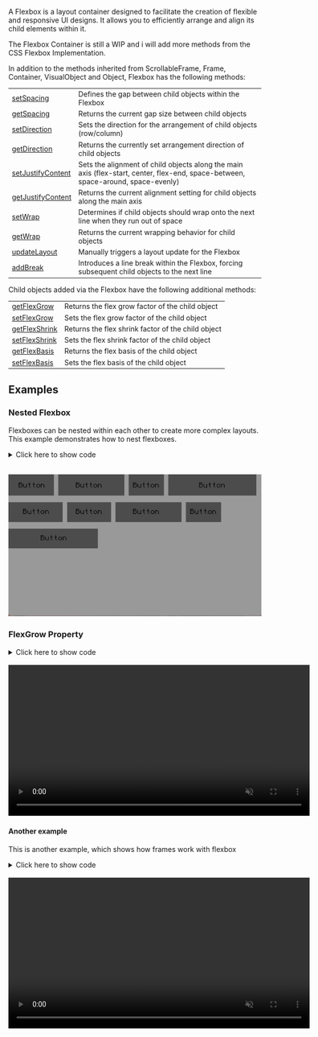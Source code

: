 A Flexbox is a layout container designed to facilitate the creation of flexible and responsive UI designs. It allows you to efficiently arrange and align its child elements within it.

The Flexbox Container is still a WIP and i will add more methods from the CSS Flexbox Implementation.

In addition to the methods inherited from ScrollableFrame, Frame, Container, VisualObject and Object, Flexbox has the following methods:

|   |   |
|---|---|
|[setSpacing](objects/Flexbox/setSpacing.md)|Defines the gap between child objects within the Flexbox
|[getSpacing](objects/Flexbox/getSpacing.md)|Returns the current gap size between child objects
|[setDirection](objects/Flexbox/setDirection.md)|Sets the direction for the arrangement of child objects (row/column)
|[getDirection](objects/Flexbox/getDirection.md)|Returns the currently set arrangement direction of child objects
|[setJustifyContent](objects/Flexbox/setJustifyContent.md)|Sets the alignment of child objects along the main axis (flex-start, center, flex-end, space-between, space-around, space-evenly)
|[getJustifyContent](objects/Flexbox/getJustifyContent.md)|Returns the current alignment setting for child objects along the main axis
|[setWrap](objects/Flexbox/setWrap.md)|Determines if child objects should wrap onto the next line when they run out of space
|[getWrap](objects/Flexbox/getWrap.md)|Returns the current wrapping behavior for child objects
|[updateLayout](objects/Flexbox/updateLayout.md)|Manually triggers a layout update for the Flexbox
|[addBreak](objects/Flexbox/addBreak.md)|Introduces a line break within the Flexbox, forcing subsequent child objects to the next line

Child objects added via the Flexbox have the following additional methods:

|   |   |
|---|---|
|[getFlexGrow](objects/Flexbox/getFlexGrow.md)|Returns the flex grow factor of the child object
|[setFlexGrow](objects/Flexbox/setFlexGrow.md)|Sets the flex grow factor of the child object
|[getFlexShrink](objects/Flexbox/getFlexShrink.md)|Returns the flex shrink factor of the child object
|[setFlexShrink](objects/Flexbox/setFlexShrink.md)|Sets the flex shrink factor of the child object
|[getFlexBasis](objects/Flexbox/getFlexBasis.md)|Returns the flex basis of the child object
|[setFlexBasis](objects/Flexbox/setFlexBasis.md)|Sets the flex basis of the child object

## Examples

### Nested Flexbox

Flexboxes can be nested within each other to create more complex layouts. This example demonstrates how to nest flexboxes.

<details>
<summary>Click here to show code</summary>

```lua
local flex = main:addFlexbox():setWrap("wrap"):setBackground(colors.lightGray):setPosition(1, 1):setSize("parent.w", "parent.h")

flex:addButton():setSize(10, 3)
flex:addButton():setSize(15, 3)
flex:addButton():setSize(8, 3)
flex:addButton():setSize(20, 3)
flex:addButton()
flex:addButton():setSize(10, 3)
flex:addButton():setSize(15, 3)
flex:addButton():setSize(8, 3)
flex:addButton():setSize(20, 3)
```

</details>
<br>

![Flexbox example](../_media/flexbox-example.png "Flexbox example")

### FlexGrow Property

<details>
<summary>Click here to show code</summary>

```lua
local basalt = require("basalt")

local main = basalt.createFrame()

local function makeResizeable(frame, minW, minH, maxW, maxH)
    minW = minW or 4
    minH = minH or 4
    maxW = maxW or 99
    maxH = maxH or 99
    local btn = frame:addButton()
        :ignoreOffset()
        :setPosition("parent.w", "parent.h")
        :setSize(1, 1)
        :setText("/")
        :setForeground(colors.black)
        :setBackground(colors.gray)
        :onDrag(function(self, _, _, xOffset, yOffset)
            local w, h = frame:getSize()
            local wOff, hOff = w, h
            if(w+xOffset-1>=minW)and(w+xOffset-1<=maxW)then
                wOff = w+xOffset-1
            end
            if(h+yOffset-1>=minH)and(h+yOffset-1<=maxH)then
                hOff = h+yOffset-1
            end
            frame:setSize(wOff, hOff)
        end)
end

local flexFrame = main:addMovableFrame():setSize(23, 12):setPosition(2, 2):setBackground(colors.gray):setBorder(colors.black)
local flex = flexFrame:addFlexbox():setWrap("wrap"):setPosition(2, 2):setSize("parent.w - 2", "parent.h - 2"):setBackground(colors.gray):setForeground(colors.black):setTheme({ButtonBG=colors.black, ButtonText=colors.lightGray})
flex:addButton():setFlexBasis(1):setFlexGrow(1)
flex:addButton():setFlexBasis(1):setFlexGrow(1)
flex:addButton():setFlexBasis(1):setFlexGrow(1)
flex:addButton():setFlexBasis(1):setFlexGrow(1)
flex:addButton():setFlexBasis(1):setFlexGrow(1)
flex:addButton():setFlexBasis(1):setFlexGrow(1)
flex:addButton():setFlexBasis(1):setFlexGrow(1)
flex:addButton():setFlexBasis(1):setFlexGrow(1)

makeResizeable(flexFrame, 11, 6)

basalt.autoUpdate()
```

</details>
<br>
<video width="600" controls autoplay loop muted>
  <source src="./_media/flexgrow-property.mp4" type="video/mp4">
</video>

#### Another example

This is another example, which shows how frames work with flexbox

<details>
<summary>Click here to show code</summary>

```lua
local basalt = require("BasaltDev2")

local main = basalt.createFrame()

local function makeResizeable(frame, minW, minH, maxW, maxH)
    minW = minW or 4
    minH = minH or 4
    maxW = maxW or 99
    maxH = maxH or 99
    local btn = frame:addButton()
        :ignoreOffset()
        :setPosition("parent.w", "parent.h")
        :setSize(1, 1)
        :setText("/")
        :setForeground(colors.black)
        :setBackground(colors.gray)
        :onDrag(function(self, _, _, xOffset, yOffset)
            local w, h = frame:getSize()
            local wOff, hOff = w, h
            if(w+xOffset-1>=minW)and(w+xOffset-1<=maxW)then
                wOff = w+xOffset-1
            end
            if(h+yOffset-1>=minH)and(h+yOffset-1<=maxH)then
                hOff = h+yOffset-1
            end
            frame:setSize(wOff, hOff)
        end)
end

local flexFrame = main:addMovableFrame():setSize(23, 12):setPosition(2, 2):setBackground(colors.gray):setBorder(colors.black)
local flex = flexFrame:addFlexbox():setWrap("wrap"):setPosition(2, 2):setSize("parent.w - 2", "parent.h - 2"):setBackground(colors.gray):setForeground(colors.black):setTheme({ButtonBG=colors.black, ButtonText=colors.lightGray})
local f1 = flex:addFrame():setBackground(colors.black):setSize(25, 10):setFlexBasis(1):setFlexGrow(1)
local f2 = flex:addFrame():setBackground(colors.black):setSize(25, 10):setFlexBasis(1):setFlexGrow(1)

f1:addLabel():setForeground(colors.lightGray):setText("Frame 1"):setPosition("parent.w/2-self.w/2", 2)
f1:addButton():setText("Button"):setPosition(2, 4):setBackground(colors.gray):setForeground(colors.black):setSize("math.floor(parent.w - 2)", 3)
f2:addLabel():setForeground(colors.lightGray):setSize("parent.w", "parent.h"):setText("lorem ipsum dolor sit amet, consectetur adipiscing elit. sed non risus. suspendisse lectus tortor, dignissim sit amet, adipiscing nec, ultricies sed, dolor. cras elementum ultrices diam. maecenas ligula massa, varius a, semper congue, euismod non, mi. proin porttitor, orci nec nonummy molestie, enim est eleifend mi, non fermentum diam nisl sit amet erat. Duis semper. Duis arcu massa, scelerisque vitae, consequat in, pretium a, enim. Pellentesque congue. Ut in risus volutpat libero pharetra tempor. Cras vestibulum bibendum augue. Praesent egestas leo in pede. Praesent blandit odio eu enim. Pellentesque sed dui ut augue blandit sodales. Vestibulum ante ipsum primis in faucibus orci luctus et ultrices posuere cubilia Curae; Aliquam nibh. Mauris ac mauris sed pede pellentesque fermentum. Maecenas adipiscing ante non diam sodales hendrerit.")
makeResizeable(flexFrame, 11, 6)

basalt.autoUpdate()
```

</details>
<br>
<video width="600" controls autoplay loop muted>
  <source src="./_media/frame-flexgrow-property.mp4" type="video/mp4">
</video>
